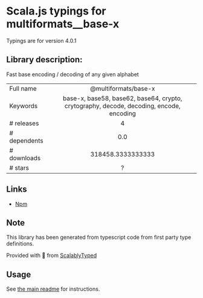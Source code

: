
# Scala.js typings for multiformats__base-x

Typings are for version 4.0.1

## Library description:
Fast base encoding / decoding of any given alphabet

|                    |                 |
| ------------------ | :-------------: |
| Full name          | @multiformats/base-x |
| Keywords           | base-x, base58, base62, base64, crypto, crytography, decode, decoding, encode, encoding |
| # releases         | 4 |
| # dependents       | 0.0 |
| # downloads        | 318458.3333333333 |
| # stars            | ? |

## Links
- [Npm](https://www.npmjs.com/package/%40multiformats%2Fbase-x)
    


## Note
This library has been generated from typescript code from first party type definitions.

Provided with :purple_heart: from [ScalablyTyped](https://github.com/oyvindberg/ScalablyTyped)

## Usage
See [the main readme](../../readme.md) for instructions.


